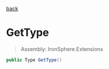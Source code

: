 ﻿

[back](/IronSphere.Extensions/TypeExtension)

# GetType

> Assembly: IronSphere.Extensions

```csharp
public Type GetType()
```



 